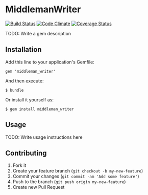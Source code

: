# MiddlemanWriter

[![Build Status](https://travis-ci.org/bensheldon/middleman_writer.png?branch=master)](https://travis-ci.org/bensheldon/middleman_writer)
[![Code Climate](https://codeclimate.com/github/bensheldon/middleman_writer.png)](https://codeclimate.com/github/bensheldon/middleman_writer)
[![Coverage Status](https://coveralls.io/repos/bensheldon/middleman_writer/badge.png)](https://coveralls.io/r/bensheldon/middleman_writer)

TODO: Write a gem description

## Installation

Add this line to your application's Gemfile:

    gem 'middleman_writer'

And then execute:

    $ bundle

Or install it yourself as:

    $ gem install middleman_writer

## Usage

TODO: Write usage instructions here

## Contributing

1. Fork it
2. Create your feature branch (`git checkout -b my-new-feature`)
3. Commit your changes (`git commit -am 'Add some feature'`)
4. Push to the branch (`git push origin my-new-feature`)
5. Create new Pull Request
